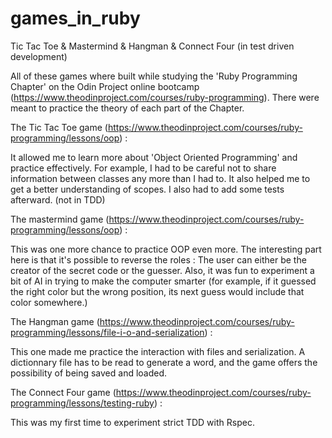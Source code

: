 # games_in_ruby
Tic Tac Toe &amp; Mastermind  &amp; Hangman  &amp; Connect Four (in test driven development)

All of these games where built while studying the 'Ruby Programming Chapter'
 on the Odin Project online bootcamp (https://www.theodinproject.com/courses/ruby-programming).
There were meant to practice the theory of each part of the Chapter.

The Tic Tac Toe game (https://www.theodinproject.com/courses/ruby-programming/lessons/oop) :

It allowed me to learn more about 'Object Oriented Programming' and practice effectively.
For example, I had to be careful not to share information between classes any more than I had to.
It also helped me to get a better understanding of scopes.
I also had to add some tests afterward. (not in TDD)

The mastermind game (https://www.theodinproject.com/courses/ruby-programming/lessons/oop) :

This was one more chance to practice OOP even more.
The interesting part here is that it's possible to reverse the roles :
The user can either be the creator of the secret code or the guesser.
Also, it was fun to experiment a bit of AI in trying to make the computer smarter
(for example, if it guessed the right color but the wrong position,
  its next guess would include that color somewhere.)

The Hangman game (https://www.theodinproject.com/courses/ruby-programming/lessons/file-i-o-and-serialization) :

This one made me practice the interaction with files and serialization.
A dictionnary file has to be read to generate a word, and the game offers the possibility of being saved and loaded.

The Connect Four game (https://www.theodinproject.com/courses/ruby-programming/lessons/testing-ruby) :

This was my first time to experiment strict TDD with Rspec.
